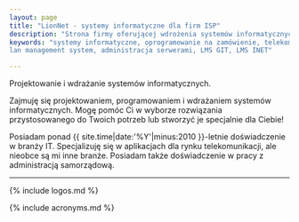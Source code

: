 ```yaml
---
layout: page
title: "LionNet - systemy informatyczne dla firm ISP"
description: "Strona firmy oferującej wdrożenia systemów informatycznych. Wdrożenia i rozwój Lan Management System. Administracja serwerami ISP."
keywords: "systemy informatyczne, oprogramowanie na zamówienie, telekomunikacja, 
lan management system, administracja serwerami, LMS GIT, LMS INET"

---
```


Projektowanie i wdrażanie systemów informatycznych.

Zajmuję się projektowaniem, programowaniem i wdrażaniem systemów 
informatycznych. Mogę pomóc Ci w wyborze rozwiązania przystosowanego 
do Twoich potrzeb lub stworzyć je specjalnie dla Ciebie!

Posiadam ponad {{ site.time|date:'%Y'|minus:2010 }}-letnie doświadczenie w branży IT. Specjalizuję się w 
aplikacjach dla rynku telekomunikacji, ale nieobce są mi inne branże. 
Posiadam także doświadczenie w pracy z administracją samorządową.


* * *

{% include logos.md %}

{% include acronyms.md %}